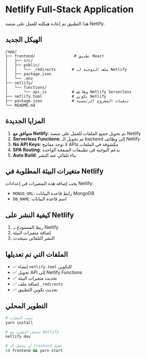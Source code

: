 # Netlify Full-Stack Application

هذا التطبيق تم إعادة هيكلته للعمل على منصة Netlify.

## الهيكل الجديد

```
/app/
├── frontend/                 # تطبيق React
│   ├── src/
│   ├── public/
│   │   └── _redirects       # ملف التوجيه لـ Netlify
│   ├── package.json
│   └── .env
├── netlify/
│   └── functions/
│       └── api.js           # وظائف Netlify Serverless
├── netlify.toml             # تكوين Netlify
├── package.json             # تبعيات المشروع الرئيسية
└── README.md
```

## المزايا الجديدة

1. **متوافق مع Netlify**: تم تحويل جميع الملفات للعمل على منصة Netlify
2. **Serverless Functions**: تم تحويل الـ backend إلى وظائف Netlify
3. **No API Keys**: لا توجد مفاتيح APIs مكشوفة في الملفات
4. **SPA Routing**: يدعم التوجيه في تطبيقات الصفحة الواحدة
5. **Auto Build**: بناء تلقائي عند النشر

## متغيرات البيئة المطلوبة في Netlify

يجب إضافة هذه المتغيرات في إعدادات Netlify:

- `MONGO_URL`: رابط قاعدة البيانات MongoDB
- `DB_NAME`: اسم قاعدة البيانات

## كيفية النشر على Netlify

1. ربط المستودع بـ Netlify
2. إضافة متغيرات البيئة
3. النشر التلقائي سيحدث

## الملفات التي تم تعديلها

- ✅ إنشاء `netlify.toml` للتكوين
- ✅ تحويل API إلى Netlify Functions
- ✅ تحديث متغيرات البيئة
- ✅ إضافة ملف `_redirects`
- ✅ تحديث تكوين التطبيق

## التطوير المحلي

```bash
# تثبيت التبعيات
yarn install

# تشغيل التطوير مع Netlify
netlify dev

# أو تشغيل الـ frontend فقط
cd frontend && yarn start
```
